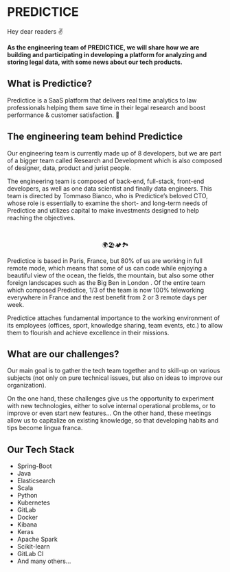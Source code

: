 
# PREDICTICE


Hey dear readers ✌️


**As the engineering team of PREDICTICE, we will share how we are building and participating in developing a platform for analyzing and storing legal data, with some news about our tech products.**


## **What is Predictice?**

Predictice is a SaaS platform that delivers real time analytics to law professionals helping them save time in their legal research and boost performance & customer satisfaction. 🚀

## **The engineering team behind Predictice**

Our engineering team is currently made up of 8 developers, but we are part of a bigger team called Research and Development which is also composed of designer, data, product and jurist people. 

The engineering team is composed of back-end, full-stack, front-end developers, as well as one data scientist and finally data engineers. This team is directed by Tommaso Bianco, who is Predictice’s beloved CTO, whose role is essentially to examine the short- and long-term needs of Predictice and utilizes capital to make investments designed to help reaching the objectives. 

<br />

<p align="center">🌍️🏖️🏕️🏞️


Predictice is based in Paris, France, but 80% of us are working in full remote mode, which means that some of us can code while enjoying a beautiful view of the ocean, the fields, the mountain, but also some other foreign landscapes such as the Big Ben in London . 
Of the entire team which composed Predictice, 1/3 of the team is now 100% teleworking everywhere in France and the rest benefit from 2 or 3 remote days per week.


Predictice attaches fundamental importance to the working environment of its employees (offices, sport, knowledge sharing, team events, etc.) to allow them to flourish and achieve excellence in their missions.

## **What are our challenges?** 

Our main goal is to gather the tech team together and to skill-up on various subjects (not only on pure technical issues, but also on ideas to improve our organization).

On the one hand, these challenges give us the opportunity to experiment with new technologies, either to solve internal operational problems, or to improve or even start new features... On the other hand, these meetings allow us to capitalize on existing knowledge, so that developing habits and tips become lingua franca.

## **Our Tech Stack**
- Spring-Boot
- Java
- Elasticsearch
- Scala
- Python
- Kubernetes
- GitLab
- Docker
- Kibana
- Keras
- Apache Spark
- Scikit-learn
- GitLab CI
- And many others...


<!---
predictice/predictice is a ✨ special ✨ repository because its `README.md` (this file) appears on your GitHub profile.
You can click the Preview link to take a look at your changes.
--->
